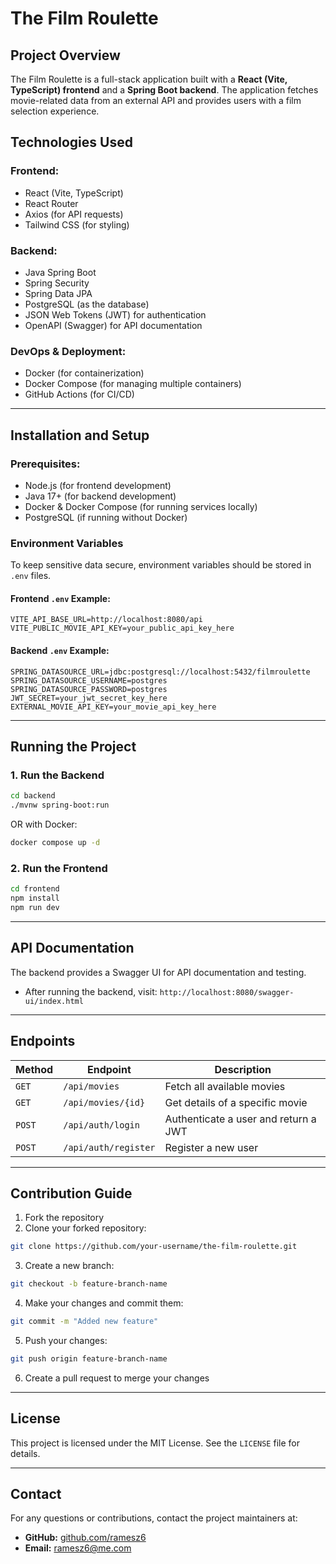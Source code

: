 # The Film Roulette

## Project Overview
The Film Roulette is a full-stack application built with a **React (Vite, TypeScript) frontend** and a **Spring Boot backend**. The application fetches movie-related data from an external API and provides users with a film selection experience.

## Technologies Used
### Frontend:
- React (Vite, TypeScript)
- React Router
- Axios (for API requests)
- Tailwind CSS (for styling)

### Backend:
- Java Spring Boot
- Spring Security
- Spring Data JPA
- PostgreSQL (as the database)
- JSON Web Tokens (JWT) for authentication
- OpenAPI (Swagger) for API documentation

### DevOps & Deployment:
- Docker (for containerization)
- Docker Compose (for managing multiple containers)
- GitHub Actions (for CI/CD)

---

## Installation and Setup

### Prerequisites:
- Node.js (for frontend development)
- Java 17+ (for backend development)
- Docker & Docker Compose (for running services locally)
- PostgreSQL (if running without Docker)

### Environment Variables
To keep sensitive data secure, environment variables should be stored in `.env` files.

#### **Frontend `.env` Example:**
```
VITE_API_BASE_URL=http://localhost:8080/api
VITE_PUBLIC_MOVIE_API_KEY=your_public_api_key_here
```

#### **Backend `.env` Example:**
```
SPRING_DATASOURCE_URL=jdbc:postgresql://localhost:5432/filmroulette
SPRING_DATASOURCE_USERNAME=postgres
SPRING_DATASOURCE_PASSWORD=postgres
JWT_SECRET=your_jwt_secret_key_here
EXTERNAL_MOVIE_API_KEY=your_movie_api_key_here
```

---

## Running the Project

### 1. Run the Backend
```sh
cd backend
./mvnw spring-boot:run
```
OR with Docker:
```sh
docker compose up -d
```

### 2. Run the Frontend
```sh
cd frontend
npm install
npm run dev
```

---

## API Documentation
The backend provides a Swagger UI for API documentation and testing.
- After running the backend, visit: `http://localhost:8080/swagger-ui/index.html`

---

## Endpoints
| Method | Endpoint             | Description                          |
| ------ | -------------------- | ------------------------------------ |
| `GET`  | `/api/movies`        | Fetch all available movies           |
| `GET`  | `/api/movies/{id}`   | Get details of a specific movie      |
| `POST` | `/api/auth/login`    | Authenticate a user and return a JWT |
| `POST` | `/api/auth/register` | Register a new user                  |

---

## Contribution Guide
1. Fork the repository
2. Clone your forked repository:
```sh
git clone https://github.com/your-username/the-film-roulette.git
```
3. Create a new branch:
```sh
git checkout -b feature-branch-name
```
4. Make your changes and commit them:
```sh
git commit -m "Added new feature"
```
5. Push your changes:
```sh
git push origin feature-branch-name
```
6. Create a pull request to merge your changes

---

## License
This project is licensed under the MIT License. See the `LICENSE` file for details.

---

## Contact
For any questions or contributions, contact the project maintainers at:
- **GitHub:** [github.com/ramesz6](https://github.com/ramesz6)
- **Email:** ramesz6@me.com